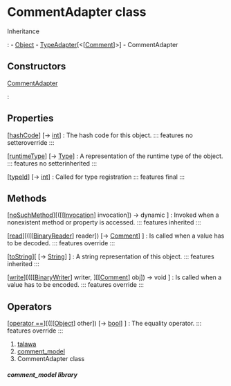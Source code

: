 
<div>

# CommentAdapter class

</div>



Inheritance

:   -   [Object](https://api.flutter.dev/flutter/dart-core/Object-class.html)
    -   [TypeAdapter](https://pub.dev/documentation/hive/2.2.3/hive/TypeAdapter-class.html)[\<[[Comment](../models_comment_comment_model/Comment-class.md)]\>]
    -   CommentAdapter



## Constructors

[CommentAdapter](../models_comment_comment_model/CommentAdapter/CommentAdapter.md)

:   



## Properties

[[hashCode](../models_comment_comment_model/CommentAdapter/hashCode.md)] [→ [int](https://api.flutter.dev/flutter/dart-core/int-class.html)]
:   The hash code for this object.
    ::: features
    no setteroverride
    :::

[[runtimeType](https://api.flutter.dev/flutter/dart-core/Object/runtimeType.html)] [→ [Type](https://api.flutter.dev/flutter/dart-core/Type-class.html)]
:   A representation of the runtime type of the object.
    ::: features
    no setterinherited
    :::

[[typeId](../models_comment_comment_model/CommentAdapter/typeId.md)] [→ [int](https://api.flutter.dev/flutter/dart-core/int-class.html)]
:   Called for type registration
    ::: features
    final
    :::



## Methods

[[noSuchMethod](https://api.flutter.dev/flutter/dart-core/Object/noSuchMethod.html)][([[[Invocation](https://api.flutter.dev/flutter/dart-core/Invocation-class.md)] invocation]) → dynamic ]
:   Invoked when a nonexistent method or property is accessed.
    ::: features
    inherited
    :::

[[read](../models_comment_comment_model/CommentAdapter/read.md)][([[[BinaryReader](https://pub.dev/documentation/hive/2.2.3/hive/BinaryReader-class.md)] reader]) [→ [Comment](../models_comment_comment_model/Comment-class.md)] ]
:   Is called when a value has to be decoded.
    ::: features
    override
    :::

[[toString](https://api.flutter.dev/flutter/dart-core/Object/toString.html)][ [→ [String](https://api.flutter.dev/flutter/dart-core/String-class.html)] ]
:   A string representation of this object.
    ::: features
    inherited
    :::

[[write](../models_comment_comment_model/CommentAdapter/write.md)][([[[BinaryWriter](https://pub.dev/documentation/hive/2.2.3/hive/BinaryWriter-class.md)] writer, ][[[Comment](../models_comment_comment_model/Comment-class.md)] obj]) → void ]
:   Is called when a value has to be encoded.
    ::: features
    override
    :::



## Operators

[[operator ==](../models_comment_comment_model/CommentAdapter/operator_equals.md)][([[[Object](https://api.flutter.dev/flutter/dart-core/Object-class.md)] other]) [→ [bool](https://api.flutter.dev/flutter/dart-core/bool-class.html)] ]
:   The equality operator.
    ::: features
    override
    :::







1.  [talawa](../index.md)
2.  [comment_model](../models_comment_comment_model/)
3.  CommentAdapter class

##### comment_model library








